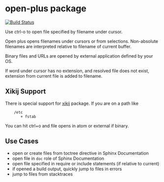open-plus package
=================

[![Build Status](https://travis-ci.org/klorenz/atom-open-plus.svg?branch=master)](https://travis-ci.org/klorenz/atom-open-plus)

Use ctrl-o to open file specified by filename under cursor.

Open plus opens filenames under cursors or from selections.  Non-absolute
filenames are interpreted relative to filename of current buffer.

Binary files and URLs are opened by external application defined by your OS.

If word under cursor has no extension, and resolved file does not exist,
extension from current file is added to filename.


Xikij Support
-------------

There is special support for [xikij](http://github.com/klorenz/atom-xikij)
package.  If you are on a path like

```
    /etc
       + fstab
```

You can hit ctrl+o and file opens in atom or external if binary.


Use Cases
---------

- open or create files from toctree directive in Sphinx Documentation
- open file in `doc` role of Sphinx Documentation
- open file specified in require or include statements (if relative to current)
- if opened a build output, quickly jump to files in errors
- jump to files from stacktraces
